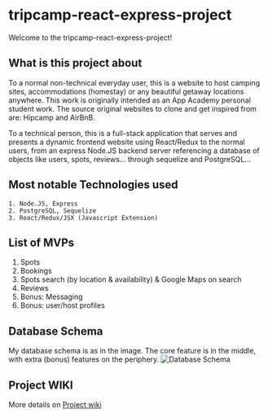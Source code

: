 # tripcamp-react-express-project

Welcome to the tripcamp-react-express-project!

## What is this project about
To a normal non-technical everyday user, this is a website to host camping sites, accommodations (homestay) or any beautiful getaway locations anywhere. This work is originally intended as an App Academy personal student work. The source original websites to clone and get inspired from are: Hipcamp and AirBnB.

To a technical person, this is a full-stack application that serves and presents a dynamic frontend website using React/Redux to the normal users, from an express Node.JS backend server referencing a database of objects like users, spots, reviews... through sequelize and PostgreSQL...

## Most notable Technologies used
    1. Node.JS, Express
    2. PostgreSQL, Sequelize
    3. React/Redux/JSX (Javascript Extension)
    
## List of MVPs
  1. Spots
  2. Bookings
  3. Spots search (by location & availability) & Google Maps on search
  4. Reviews
  5. Bonus: Messaging
  6. Bonus: user/host profiles

## Database Schema
My database schema is as in the image. The core feature is in the middle, with extra (bonus) features on the periphery.
![Database Schema](https://tripcamp.s3.amazonaws.com/resources/images/database_schema.png)

## Project WIKI
  More details on [Project wiki](https://github.com/suasllc/tripcamp-react-express-project/wiki)
